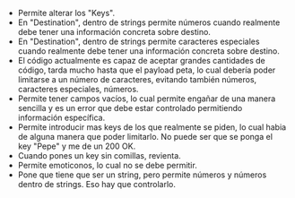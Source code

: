 - Permite alterar los "Keys".
- En "Destination", dentro de strings permite números cuando realmente debe tener una información concreta sobre destino.
- En "Destination", dentro de strings permite caracteres especiales cuando realmente debe tener una información concreta sobre destino.
- El código actualmente es capaz de aceptar grandes cantidades de código, tarda mucho hasta que el payload peta, lo cual debería poder limitarse a un número de caracteres, evitando también números, caracteres especiales, números.
- Permite tener campos vacíos, lo cual permite engañar de una manera sencilla y es un error que debe estar controlado permitiendo información específica.
- Permite introducir mas keys de los que realmente se piden, lo cual habia de alguna manera que poder limitarlo. No puede ser que se ponga el key "Pepe" y me de un 200 OK.
- Cuando pones un key sin comillas, revienta.
- Permite emoticonos, lo cual no se debe permitir.
- Pone que tiene que ser un string, pero permite números y números dentro de strings. Eso hay que controlarlo. 

